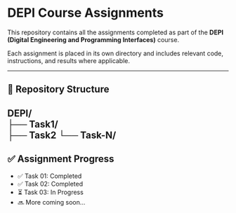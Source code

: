 # DEPI Course Assignments

This repository contains all the assignments completed as part of the **DEPI (Digital Engineering and Programming Interfaces)** course.

Each assignment is placed in its own directory and includes relevant code, instructions, and results where applicable.

---

## 📁 Repository Structure

DEPI/  
├── Task1/  
├── Task2 
└── Task-N/
---

## ✅ Assignment Progress

- ✅ Task 01: Completed  
- ✅ Task 02: Completed  
- ⏳ Task 03: In Progress 
- 🔜 More coming soon...
